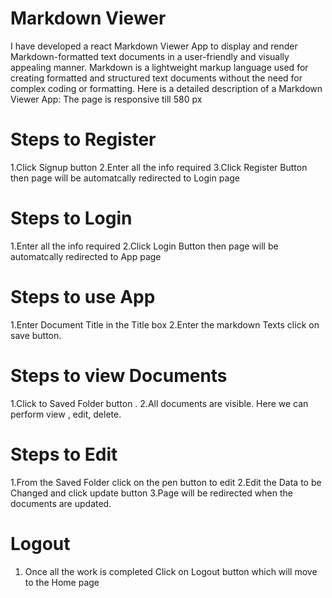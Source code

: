 # Markdown Viewer

I have developed a react Markdown Viewer App to display and render Markdown-formatted text documents in a user-friendly and visually appealing manner. Markdown is a lightweight markup language used for creating formatted and structured text documents without the need for complex coding or formatting. Here is a detailed description of a Markdown Viewer App:
The page is responsive till 580 px

# Steps to Register
1.Click Signup button
2.Enter all the info required
3.Click Register Button then page will be automatcally redirected to Login page

# Steps to Login
1.Enter all the info required
2.Click Login Button then page will be automatcally redirected to App page 

# Steps to use App
1.Enter Document Title in the Title box
2.Enter the markdown Texts click on save button.

# Steps to view Documents
1.Click to Saved Folder button .
2.All documents are visible. Here we can perform view , edit, delete.

# Steps to Edit
1.From the Saved Folder click on the pen button to edit
2.Edit the Data to be Changed and click update button
3.Page will be redirected when the documents are updated.

# Logout
1. Once all the work is completed Click on Logout button which will move to the Home page



